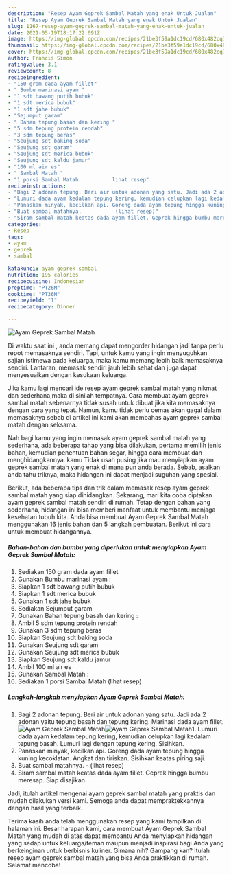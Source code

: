 ```yaml
---
description: "Resep Ayam Geprek Sambal Matah yang enak Untuk Jualan"
title: "Resep Ayam Geprek Sambal Matah yang enak Untuk Jualan"
slug: 1167-resep-ayam-geprek-sambal-matah-yang-enak-untuk-jualan
date: 2021-05-19T18:17:22.691Z
image: https://img-global.cpcdn.com/recipes/21be3f59a1dc19cd/680x482cq70/ayam-geprek-sambal-matah-foto-resep-utama.jpg
thumbnail: https://img-global.cpcdn.com/recipes/21be3f59a1dc19cd/680x482cq70/ayam-geprek-sambal-matah-foto-resep-utama.jpg
cover: https://img-global.cpcdn.com/recipes/21be3f59a1dc19cd/680x482cq70/ayam-geprek-sambal-matah-foto-resep-utama.jpg
author: Francis Simon
ratingvalue: 3.1
reviewcount: 8
recipeingredient:
- "150 gram dada ayam fillet"
- " Bumbu marinasi ayam "
- "1 sdt bawang putih bubuk"
- "1 sdt merica bubuk"
- "1 sdt jahe bubuk"
- "Sejumput garam"
- " Bahan tepung basah dan kering "
- "5 sdm tepung protein rendah"
- "3 sdm tepung beras"
- "Seujung sdt baking soda"
- "Seujung sdt garam"
- "Seujung sdt merica bubuk"
- "Seujung sdt kaldu jamur"
- "100 ml air es"
- " Sambal Matah "
- "1 porsi Sambal Matah           lihat resep"
recipeinstructions:
- "Bagi 2 adonan tepung. Beri air untuk adonan yang satu. Jadi ada 2 adonan yaitu tepung basah dan tepung kering. Marinasi dada ayam fillet."
- "Lumuri dada ayam kedalam tepung kering, kemudian celupkan lagi kedalam tepung basah. Lumuri lagi dengan tepung kering. Sisihkan."
- "Panaskan minyak, kecilkan api. Goreng dada ayam tepung hingga kuning kecoklatan. Angkat dan tiriskan. Sisihkan keatas piring saji."
- "Buat sambal matahnya.           (lihat resep)"
- "Siram sambal matah keatas dada ayam fillet. Geprek hingga bumbu meresap. Siap disajikan."
categories:
- Resep
tags:
- ayam
- geprek
- sambal

katakunci: ayam geprek sambal 
nutrition: 195 calories
recipecuisine: Indonesian
preptime: "PT26M"
cooktime: "PT36M"
recipeyield: "1"
recipecategory: Dinner

---
```



![Ayam Geprek Sambal Matah](https://img-global.cpcdn.com/recipes/21be3f59a1dc19cd/680x482cq70/ayam-geprek-sambal-matah-foto-resep-utama.jpg)

Di waktu  saat ini , anda memang dapat mengorder hidangan jadi tanpa perlu repot memasaknya sendiri. Tapi, untuk kamu yang ingin menyuguhkan sajian istimewa pada keluarga, maka kamu memang lebih baik memasaknya sendiri. Lantaran, memasak sendiri jauh lebih sehat dan juga dapat menyesuaikan dengan kesukaan keluarga.

Jika kamu lagi mencari ide resep ayam geprek sambal matah yang nikmat dan sederhana,maka di sinilah tempatnya. Cara membuat ayam geprek sambal matah  sebenarnya tidak susah untuk dibuat jika kita memasaknya dengan cara yang tepat. Namun, kamu tidak perlu cemas akan gagal dalam memasaknya 
sebab di artikel ini kami akan membahas ayam geprek sambal matah dengan seksama.  



Nah bagi kamu yang ingin memasak ayam geprek sambal matah yang sederhana, ada beberapa tahap yang bisa dilakukan, pertama memilih jenis bahan, kemudian penentuan bahan segar, hingga cara membuat dan menghidangkannya. kamu Tidak usah pusing jika mau menyiapkan ayam geprek sambal matah yang enak di mana pun anda berada. Sebab, asalkan anda  tahu triknya, maka hidangan ini dapat menjadi suguhan yang spesial.

Berikut, ada beberapa tips dan trik dalam memasak resep ayam geprek sambal matah yang siap dihidangkan. Sekarang, mari kita coba ciptakan ayam geprek sambal matah sendiri di rumah. Tetap dengan bahan yang sederhana, hidangan ini bisa memberi manfaat untuk membantu menjaga kesehatan tubuh kita. Anda bisa membuat Ayam Geprek Sambal Matah menggunakan 16 jenis bahan dan 5 langkah pembuatan. Berikut ini cara untuk membuat hidangannya.

<!--inarticleads1-->

##### Bahan-bahan dan bumbu yang diperlukan untuk menyiapkan Ayam Geprek Sambal Matah:

1. Sediakan 150 gram dada ayam fillet
1. Gunakan  Bumbu marinasi ayam :
1. Siapkan 1 sdt bawang putih bubuk
1. Siapkan 1 sdt merica bubuk
1. Gunakan 1 sdt jahe bubuk
1. Sediakan Sejumput garam
1. Gunakan  Bahan tepung basah dan kering :
1. Ambil 5 sdm tepung protein rendah
1. Gunakan 3 sdm tepung beras
1. Siapkan Seujung sdt baking soda
1. Gunakan Seujung sdt garam
1. Gunakan Seujung sdt merica bubuk
1. Siapkan Seujung sdt kaldu jamur
1. Ambil 100 ml air es
1. Gunakan  Sambal Matah :
1. Sediakan 1 porsi Sambal Matah           (lihat resep)




<!--inarticleads2-->

##### Langkah-langkah menyiapkan Ayam Geprek Sambal Matah:

1. Bagi 2 adonan tepung. Beri air untuk adonan yang satu. Jadi ada 2 adonan yaitu tepung basah dan tepung kering. Marinasi dada ayam fillet.
<img src="https://img-global.cpcdn.com/steps/bbb869a8639153fc/160x128cq70/ayam-geprek-sambal-matah-langkah-memasak-1-foto.jpg" alt="Ayam Geprek Sambal Matah"><img src="https://img-global.cpcdn.com/steps/0b4c8f16f91c21ed/160x128cq70/ayam-geprek-sambal-matah-langkah-memasak-1-foto.jpg" alt="Ayam Geprek Sambal Matah">1. Lumuri dada ayam kedalam tepung kering, kemudian celupkan lagi kedalam tepung basah. Lumuri lagi dengan tepung kering. Sisihkan.
1. Panaskan minyak, kecilkan api. Goreng dada ayam tepung hingga kuning kecoklatan. Angkat dan tiriskan. Sisihkan keatas piring saji.
1. Buat sambal matahnya. -           (lihat resep)
1. Siram sambal matah keatas dada ayam fillet. Geprek hingga bumbu meresap. Siap disajikan.




Jadi, itulah artikel mengenai  ayam geprek sambal matah  yang praktis dan mudah dilakukan versi kami. Semoga anda dapat mempraktekkannya dengan hasil yang terbaik. 

Terima kasih anda telah menggunakan resep yang kami tampilkan di halaman ini. Besar harapan kami, cara membuat  Ayam Geprek Sambal Matah yang mudah di atas dapat membantu Anda menyiapkan hidangan yang sedap untuk keluarga/teman maupun menjadi inspirasi bagi Anda yang berkeinginan untuk berbisnis kuliner. Gimana nih? Gampang kan? Itulah resep ayam geprek sambal matah yang bisa Anda praktikkan di rumah. Selamat mencoba!

